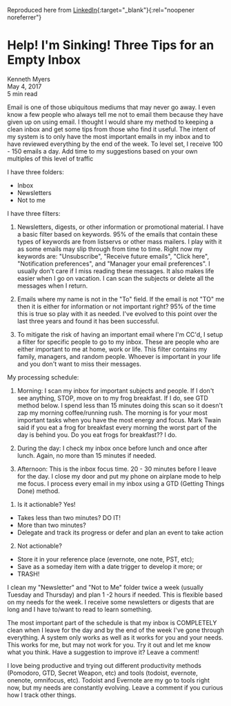 Reproduced here from [LinkedIn](https://www.linkedin.com/pulse/help-im-sinking-kenneth-myers/){:target="_blank"}{:rel="noopener noreferrer"} 

# Help! I'm Sinking! Three Tips for an Empty Inbox  
Kenneth Myers  
May 4, 2017  
5 min read

Email is one of those ubiquitous mediums that may never go away. I even know a few people who always tell me not to email them because they have given up on using email. I thought I would share my method to keeping a clean inbox and get some tips from those who find it useful. The intent of my system is to only have the most important emails in my inbox and to have reviewed everything by the end of the week. To level set, I receive 100 - 150 emails a day. Add time to my suggestions based on your own multiples of this level of traffic

I have three folders:

- Inbox
- Newsletters
- Not to me

I have three filters:

1. Newsletters, digests, or other information or promotional material. I have a basic filter based on keywords. 95% of the emails that contain these types of keywords are from listservs or other mass mailers. I play with it as some emails may slip through from time to time. Right now my keywords are: "Unsubscribe", "Receive future emails", "Click here", "Notification preferences", and "Manager your email preferences". I usually don't care if I miss reading these messages. It also makes life easier when I go on vacation. I can scan the subjects or delete all the messages when I return.

2. Emails where my name is not in the "To" field. If the email is not "TO" me then it is either for information or not important right? 95% of the time this is true so play with it as needed. I've evolved to this point over the last three years and found it has been successful.

3. To mitigate the risk of having an important email where I'm CC'd, I setup a filter for specific people to go to my inbox. These are people who are either important to me at home, work or life. This filter contains my family, managers, and random people. Whoever is important in your life and you don't want to miss their messages.

My processing schedule:

1. Morning: I scan my inbox for important subjects and people. If I don't see anything, STOP, move on to my frog breakfast. If I do, see GTD method below. I spend less than 15 minutes doing this scan so it doesn't zap my morning coffee/running rush. The morning is for your most important tasks when you have the most energy and focus. Mark Twain said if you eat a frog for breakfast every morning the worst part of the day is behind you. Do you eat frogs for breakfast?? I do.
2. During the day: I check my inbox once before lunch and once after lunch. Again, no more than 15 minutes if needed.

3. Afternoon: This is the inbox focus time. 20 - 30 minutes before I leave for the day. I close my door and put my phone on airplane mode to help me focus. I process every email in my inbox using a GTD (Getting Things Done) method.

1) Is it actionable? Yes!
- Takes less than two minutes? DO IT!
- More than two minutes?
- Delegate and track its progress or defer and plan an event to take action

2) Not actionable?
- Store it in your reference place (evernote, one note, PST, etc);
- Save as a someday item with a date trigger to develop it more; or
- TRASH!

I clean my "Newsletter" and "Not to Me" folder twice a week (usually Tuesday and Thursday) and plan 1 -2 hours if needed. This is flexible based on my needs for the week. I receive some newsletters or digests that are long and I have to/want to read to learn something.

The most important part of the schedule is that my inbox is COMPLETELY clean when I leave for the day and by the end of the week I've gone through everything. A system only works as well as it works for you and your needs. This works for me, but may not work for you. Try it out and let me know what you think. Have a suggestion to improve it? Leave a comment!

I love being productive and trying out different productivity methods (Pomodoro, GTD, Secret Weapon, etc) and tools (todoist, evernote, onenote, omnifocus, etc). Todoist and Evernote are my go to tools right now, but my needs are constantly evolving. Leave a comment if you curious how I track other things.
